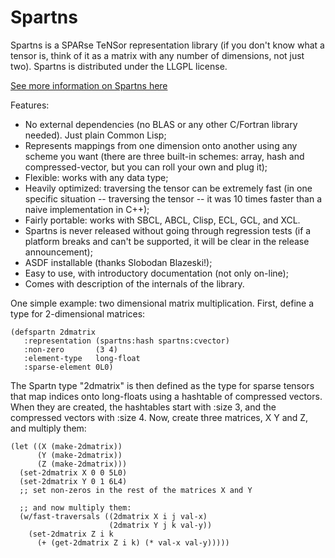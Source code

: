 # Spartns

Spartns is a SPARse TeNSor representation library (if you don't know what a tensor is, think of it as a matrix with any number of dimensions, not just two). Spartns is distributed under the LLGPL license.

[See more information on Spartns here](http://aleph0.info/spartns/)

Features:

*    No external dependencies (no BLAS or any other C/Fortran library needed). Just plain Common Lisp;
*    Represents mappings from one dimension onto another using any scheme you want (there are three built-in schemes: array, hash and compressed-vector, but you can roll your own and plug it);
*    Flexible: works with any data type;
*    Heavily optimized: traversing the tensor can be extremely fast (in one specific situation -- traversing the tensor -- it was 10 times faster than a naive implementation in C++);
*    Fairly portable: works with SBCL, ABCL, Clisp, ECL, GCL, and XCL.
*    Spartns is never released without going through regression tests (if a platform breaks and can't be supported, it will be clear in the release announcement);
*    ASDF installable (thanks Slobodan Blazeski!);
*    Easy to use, with introductory documentation (not only on-line);
*    Comes with description of the internals of the library.

One simple example: two dimensional matrix multiplication. First, define a type for 2-dimensional matrices:

```
(defspartn 2dmatrix
   :representation (spartns:hash spartns:cvector)
   :non-zero       (3 4)
   :element-type   long-float
   :sparse-element 0L0)
```

The Spartn type "2dmatrix" is then defined as the type for sparse tensors that map indices onto long-floats using a hashtable of compressed vectors. When they are created, the hashtables start with :size 3, and the compressed vectors with :size 4. Now, create three matrices, X Y and Z, and multiply them:

```
(let ((X (make-2dmatrix))
      (Y (make-2dmatrix))
      (Z (make-2dmatrix)))
  (set-2dmatrix X 0 0 5L0)
  (set-2dmatrix Y 0 1 6L4)
  ;; set non-zeros in the rest of the matrices X and Y

  ;; and now multiply them:
  (w/fast-traversals ((2dmatrix X i j val-x)
                      (2dmatrix Y j k val-y))
    (set-2dmatrix Z i k
      (+ (get-2dmatrix Z i k) (* val-x val-y)))))
```



